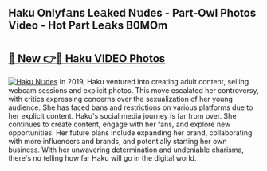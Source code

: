 ## Haku Onlyf𝚊ns Le𝚊ked N𝚞des - Part-Owl Photos Video - Hot Part Le𝚊ks B0MOm

# <h2><a href="http://ac14235.deff.icu/?id=Haku">🔗 New 👉🔴 Haku VIDEO Photos</a></h2>

[![Haku N𝚞des](https://i.imgur.com/rIISA9y.gif)](http://ac14235.deff.icu/?id=Haku)
In 2019, Haku ventured into creating adult content, selling webcam sessions and explicit photos. This move escalated her controversy, with critics expressing concerns over the sexualization of her young audience. She has faced bans and restrictions on various platforms due to her explicit content. Haku's social media journey is far from over. She continues to create content, engage with her fans, and explore new opportunities. Her future plans include expanding her brand, collaborating with more influencers and brands, and potentially starting her own business. With her unwavering determination and undeniable charisma, there's no telling how far Haku will go in the digital world.
